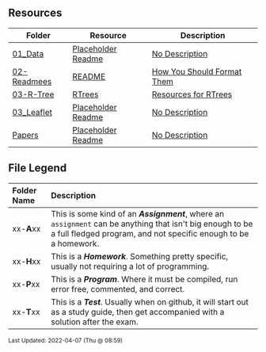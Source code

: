 ## Resources
| Folder | Resource | Description|
 | ------------|------------|------------|
 | [01_Data](https://github.com/rugbyprof/4553-Spatial-DS/tree/master/Resources/01_Data) | [ Placeholder Readme ](https://github.com/rugbyprof/4553-Spatial-DS/tree/master/Resources/01_Data) | [ No Description](https://github.com/rugbyprof/4553-Spatial-DS/tree/master/Resources/01_Data) | [N/A](https://github.com/rugbyprof/4553-Spatial-DS/tree/master/Resources/01_Data) |
 | [02-Readmees](https://github.com/rugbyprof/4553-Spatial-DS/tree/master/Resources/02-Readmees) | [ README ](https://github.com/rugbyprof/4553-Spatial-DS/tree/master/Resources/02-Readmees) | [ How You Should Format Them](https://github.com/rugbyprof/4553-Spatial-DS/tree/master/Resources/02-Readmees) | [02-Readmees](https://github.com/rugbyprof/4553-Spatial-DS/tree/master/Resources/02-Readmees) | [ README's For Assignments](https://github.com/rugbyprof/4553-Spatial-DS/tree/master/Resources/02-Readmees) | [02-Readmees](https://github.com/rugbyprof/4553-Spatial-DS/tree/master/Resources/02-Readmees) | [ Common Errors](https://github.com/rugbyprof/4553-Spatial-DS/tree/master/Resources/02-Readmees) | [02-Readmees](https://github.com/rugbyprof/4553-Spatial-DS/tree/master/Resources/02-Readmees) | [ Example Assignment README](https://github.com/rugbyprof/4553-Spatial-DS/tree/master/Resources/02-Readmees) | [02-Readmees](https://github.com/rugbyprof/4553-Spatial-DS/tree/master/Resources/02-Readmees) | [ P02 ](https://github.com/rugbyprof/4553-Spatial-DS/tree/master/Resources/02-Readmees) | [ Bouncy Balls](https://github.com/rugbyprof/4553-Spatial-DS/tree/master/Resources/02-Readmees) | [02-Readmees](https://github.com/rugbyprof/4553-Spatial-DS/tree/master/Resources/02-Readmees) | [ Sally Smith](https://github.com/rugbyprof/4553-Spatial-DS/tree/master/Resources/02-Readmees) | [02-Readmees](https://github.com/rugbyprof/4553-Spatial-DS/tree/master/Resources/02-Readmees) | [ Description:](https://github.com/rugbyprof/4553-Spatial-DS/tree/master/Resources/02-Readmees) | [02-Readmees](https://github.com/rugbyprof/4553-Spatial-DS/tree/master/Resources/02-Readmees) | [ Files](https://github.com/rugbyprof/4553-Spatial-DS/tree/master/Resources/02-Readmees) | [02-Readmees](https://github.com/rugbyprof/4553-Spatial-DS/tree/master/Resources/02-Readmees) | [|      | File            | Description                                        |](https://github.com/rugbyprof/4553-Spatial-DS/tree/master/Resources/02-Readmees) | [02-Readmees](https://github.com/rugbyprof/4553-Spatial-DS/tree/master/Resources/02-Readmees) | [ Instructions](https://github.com/rugbyprof/4553-Spatial-DS/tree/master/Resources/02-Readmees) | [N/A](https://github.com/rugbyprof/4553-Spatial-DS/tree/master/Resources/02-Readmees) |
 | [03-R-Tree](https://github.com/rugbyprof/4553-Spatial-DS/tree/master/Resources/03-R-Tree) | [ RTrees ](https://github.com/rugbyprof/4553-Spatial-DS/tree/master/Resources/03-R-Tree) | [ Resources for RTrees](https://github.com/rugbyprof/4553-Spatial-DS/tree/master/Resources/03-R-Tree) | [03-R-Tree](https://github.com/rugbyprof/4553-Spatial-DS/tree/master/Resources/03-R-Tree) | [|      | Name                                     | Description              |](https://github.com/rugbyprof/4553-Spatial-DS/tree/master/Resources/03-R-Tree) | [N/A](https://github.com/rugbyprof/4553-Spatial-DS/tree/master/Resources/03-R-Tree) |
 | [03_Leaflet](https://github.com/rugbyprof/4553-Spatial-DS/tree/master/Resources/03_Leaflet) | [ Placeholder Readme ](https://github.com/rugbyprof/4553-Spatial-DS/tree/master/Resources/03_Leaflet) | [ No Description](https://github.com/rugbyprof/4553-Spatial-DS/tree/master/Resources/03_Leaflet) | [N/A](https://github.com/rugbyprof/4553-Spatial-DS/tree/master/Resources/03_Leaflet) |
 | [Papers](https://github.com/rugbyprof/4553-Spatial-DS/tree/master/Resources/Papers) | [ Placeholder Readme ](https://github.com/rugbyprof/4553-Spatial-DS/tree/master/Resources/Papers) | [ No Description](https://github.com/rugbyprof/4553-Spatial-DS/tree/master/Resources/Papers) | [N/A](https://github.com/rugbyprof/4553-Spatial-DS/tree/master/Resources/Papers) |
 
    
## File Legend

| Folder Name | Description |
|:-----------|:-------------|
|xx-**A**xx | This is some kind of an ***Assignment***, where an `assignment` can be anything that isn't big enough to be a full fledged program, and not specific enough to be a homework. |
|xx-**H**xx | This is a ***Homework***. Something pretty specific, usually not requiring a lot of programming. |
|xx-**P**xx | This is a ***Program***. Where it must be compiled, run error free, commented, and correct. |
|xx-**T**xx | This is a ***Test***. Usually when on github, it will start out as a study guide, then get accompanied with a solution after the exam. |

    
<sup>Last Updated: 2022-04-07 (Thu @ 08:59)</sup>
